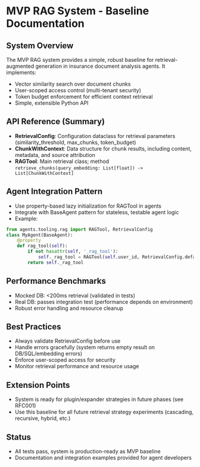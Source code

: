 # MVP RAG System - Baseline Documentation

## System Overview
The MVP RAG system provides a simple, robust baseline for retrieval-augmented generation in insurance document analysis agents. It implements:
- Vector similarity search over document chunks
- User-scoped access control (multi-tenant security)
- Token budget enforcement for efficient context retrieval
- Simple, extensible Python API

## API Reference (Summary)
- **RetrievalConfig**: Configuration dataclass for retrieval parameters (similarity_threshold, max_chunks, token_budget)
- **ChunkWithContext**: Data structure for chunk results, including content, metadata, and source attribution
- **RAGTool**: Main retrieval class; method `retrieve_chunks(query_embedding: List[float]) -> List[ChunkWithContext]`

## Agent Integration Pattern
- Use property-based lazy initialization for RAGTool in agents
- Integrate with BaseAgent pattern for stateless, testable agent logic
- Example:

```python
from agents.tooling.rag import RAGTool, RetrievalConfig
class MyAgent(BaseAgent):
    @property
    def rag_tool(self):
        if not hasattr(self, '_rag_tool'):
            self._rag_tool = RAGTool(self.user_id, RetrievalConfig.default())
        return self._rag_tool
```

## Performance Benchmarks
- Mocked DB: <200ms retrieval (validated in tests)
- Real DB: passes integration test (performance depends on environment)
- Robust error handling and resource cleanup

## Best Practices
- Always validate RetrievalConfig before use
- Handle errors gracefully (system returns empty result on DB/SQL/embedding errors)
- Enforce user-scoped access for security
- Monitor retrieval performance and resource usage

## Extension Points
- System is ready for plugin/expander strategies in future phases (see RFC001)
- Use this baseline for all future retrieval strategy experiments (cascading, recursive, hybrid, etc.)

## Status
- All tests pass, system is production-ready as MVP baseline
- Documentation and integration examples provided for agent developers 